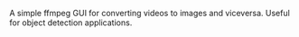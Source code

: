 A simple ffmpeg GUI for converting videos to images and viceversa. Useful for object detection applications.
